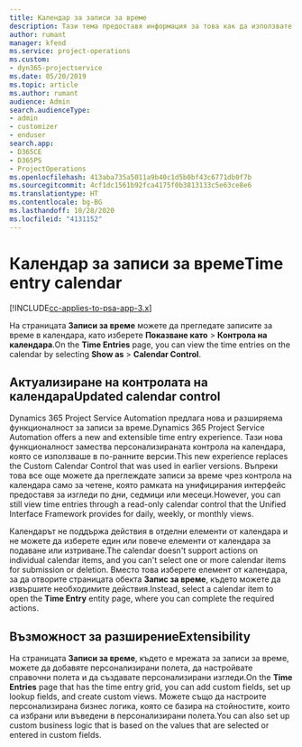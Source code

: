 ```yaml
---
title: Календар за записи за време
description: Тази тема предоставя информация за това как да използвате календара за записи за време.
author: rumant
manager: kfend
ms.service: project-operations
ms.custom:
- dyn365-projectservice
ms.date: 05/20/2019
ms.topic: article
ms.author: rumant
audience: Admin
search.audienceType:
- admin
- customizer
- enduser
search.app:
- D365CE
- D365PS
- ProjectOperations
ms.openlocfilehash: 413aba735a5011a9b40c1d5b0bf43c6771db0f7b
ms.sourcegitcommit: 4cf1dc1561b92fca4175f0b3813133c5e63ce8e6
ms.translationtype: HT
ms.contentlocale: bg-BG
ms.lasthandoff: 10/28/2020
ms.locfileid: "4131152"
---
```

# <a name="time-entry-calendar"></a><span data-ttu-id="c2d89-103">Календар за записи за време</span><span class="sxs-lookup"><span data-stu-id="c2d89-103">Time entry calendar</span></span>

[!INCLUDE[cc-applies-to-psa-app-3.x](../includes/cc-applies-to-psa-app-3x.md)]

<span data-ttu-id="c2d89-104">На страницата **Записи за време** можете да прегледате записите за време в календара, като изберете **Показване като** \> **Контрола на календара**.</span><span class="sxs-lookup"><span data-stu-id="c2d89-104">On the **Time Entries** page, you can view the time entries on the calendar by selecting **Show as** \> **Calendar Control**.</span></span>

## <a name="updated-calendar-control"></a><span data-ttu-id="c2d89-105">Актуализиране на контролата на календара</span><span class="sxs-lookup"><span data-stu-id="c2d89-105">Updated calendar control</span></span>

<span data-ttu-id="c2d89-106">Dynamics 365 Project Service Automation предлага нова и разширяема функционалност за записи за време.</span><span class="sxs-lookup"><span data-stu-id="c2d89-106">Dynamics 365 Project Service Automation offers a new and extensible time entry experience.</span></span> <span data-ttu-id="c2d89-107">Тази нова функционалност замества персонализираната контрола на календара, която се използваше в по-ранните версии.</span><span class="sxs-lookup"><span data-stu-id="c2d89-107">This new experience replaces the Custom Calendar Control that was used in earlier versions.</span></span> <span data-ttu-id="c2d89-108">Въпреки това все още можете да преглеждате записи за време чрез контрола на календара само за четене, която рамката на унифицирания интерфейс предоставя за изгледи по дни, седмици или месеци.</span><span class="sxs-lookup"><span data-stu-id="c2d89-108">However, you can still view time entries through a read-only calendar control that the Unified Interface Framework provides for daily, weekly, or monthly views.</span></span>

<span data-ttu-id="c2d89-109">Календарът не поддържа действия в отделни елементи от календара и не можете да изберете един или повече елементи от календара за подаване или изтриване.</span><span class="sxs-lookup"><span data-stu-id="c2d89-109">The calendar doesn't support actions on individual calendar items, and you can't select one or more calendar items for submission or deletion.</span></span> <span data-ttu-id="c2d89-110">Вместо това изберете елемент от календара, за да отворите страницата обекта **Запис за време**, където можете да извършите необходимите действия.</span><span class="sxs-lookup"><span data-stu-id="c2d89-110">Instead, select a calendar item to open the **Time Entry** entity page, where you can complete the required actions.</span></span>

## <a name="extensibility"></a><span data-ttu-id="c2d89-111">Възможност за разширение</span><span class="sxs-lookup"><span data-stu-id="c2d89-111">Extensibility</span></span>

<span data-ttu-id="c2d89-112">На страницата **Записи за време**, където е мрежата за записи за време, можете да добавяте персонализирани полета, да настройвате справочни полета и да създавате персонализирани изгледи.</span><span class="sxs-lookup"><span data-stu-id="c2d89-112">On the **Time Entries** page that has the time entry grid, you can add custom fields, set up lookup fields, and create custom views.</span></span> <span data-ttu-id="c2d89-113">Можете също да настроите персонализирана бизнес логика, която се базира на стойностите, които са избрани или въведени в персонализирани полета.</span><span class="sxs-lookup"><span data-stu-id="c2d89-113">You can also set up custom business logic that is based on the values that are selected or entered in custom fields.</span></span>
